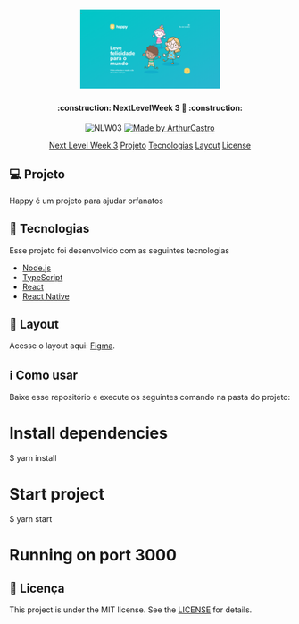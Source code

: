 <h1 align="center">
    <img alt="NextLevelWeek" title="#NextLevelWeek" src="./github/landing.png" width="250px" />
</h1>

<h4 align="center"> 
	:construction: NextLevelWeek 3 🚀 :construction:
</h4>
<p align="center">	
  <img alt="NLW03" src="https://img.shields.io/badge/NLW-03-blue">
	
  <a href="https://www.linkedin.com/in/danielobara/">
    <img alt="Made by ArthurCastro" src="https://img.shields.io/badge/Made%20By-Arthur%20Castro-blue">
  </a>
</p>
<p align="center">
  <a href="#-nlw">Next Level Week 3</a>
  <a href="#-project">Projeto</a>
  <a href="#tecnlogies">Tecnologias</a>
  <a href="#-layout">Layout</a>
  <a href="#license">License</a>
</p>

## 💻 Projeto

Happy é um projeto para ajudar orfanatos

## :rocket: Tecnologias

Esse projeto foi desenvolvido com as seguintes tecnologias

- [Node.js][nodejs]
- [TypeScript][typescript]
- [React][reactjs]
- [React Native][rn]

## 🔖 Layout

Acesse o layout aqui: [Figma](https://www.figma.com/file/mDEbnoojksG4w8sOxmudh3/Happy-Web/duplicate).

## :information_source: Como usar

Baixe esse repositório e execute os seguintes comando na pasta do projeto:

# Install dependencies
$ yarn install

# Start project
$ yarn start

# Running on port 3000

## :memo: Licença

This project is under the MIT license. See the [LICENSE](https://github.com/ArthurC04/Happy/blob/main/LICENSE) for details.

[nodejs]: https://nodejs.org/
[typescript]: https://www.typescriptlang.org/
[expo]: https://expo.io/
[reactjs]: https://reactjs.org
[rn]: https://facebook.github.io/react-native/
[yarn]: https://yarnpkg.com/
